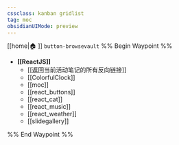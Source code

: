 ```yaml
---
cssclass: kanban gridlist
tag: moc
obsidianUIMode: preview
---
```

[[home|🏠 ]]    `button-browsevault`
%% Begin Waypoint %%
- **[[ReactJS]]**
	- [[返回当前活动笔记的所有反向链接]]
	- [[ColorfulClock]]
	- [[moc]]
	- [[react_buttons]]
	- [[react_cat]]
	- [[react_music]]
	- [[react_weather]]
	- [[slidegallery]]

%% End Waypoint %%
